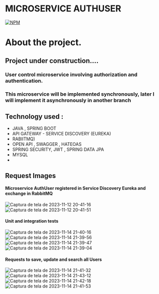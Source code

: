 # MICROSERVICE  AUTHUSER

[![NPM](https://img.shields.io/npm/l/react)](https://github.com/JoelMaciel/Product-Catalog/blob/readm/LICENCE)

# About the project.

## Project under construction....

### User control microservice involving authorization and authentication.
### This microservice will be implemented synchronously, later I will implement it asynchronously in another branch

## Technology used :
-  JAVA , SPRING BOOT
-  API GATEWAY - SERVICE DISCOVERY (EUREKA)
-  RABIITMQ)
-  OPEN API , SWAGGER , HATEOAS
-  SPRING SECURITY, JWT , SPRING DATA JPA
-  MYSQL
-  
## Request Images


#### Microservice AuthUser registered in Service Discovery Eureka and exchange in RabbitMQ

![Captura de tela de 2023-11-12 20-41-16](https://github.com/JoelMaciel/EAD-COURSE/assets/77079093/a2dd17f6-f001-4350-9698-779858d7b7c9)
![Captura de tela de 2023-11-12 20-41-51](https://github.com/JoelMaciel/EAD-COURSE/assets/77079093/22b1d265-8b0b-4adf-8dca-b07229710965)

####  **Unit and integration tests**

![Captura de tela de 2023-11-14 21-40-16](https://github.com/JoelMaciel/EAD-AUTHUSER/assets/77079093/8e03cda8-9ae1-44e5-af7e-97e5de73f398)
![Captura de tela de 2023-11-14 21-39-56](https://github.com/JoelMaciel/EAD-AUTHUSER/assets/77079093/ee7834aa-2545-4fdb-82d4-0dbb610b3857)
![Captura de tela de 2023-11-14 21-39-47](https://github.com/JoelMaciel/EAD-AUTHUSER/assets/77079093/60a5825c-ecc3-4771-a1b8-6d1ac6e4d0b2)
![Captura de tela de 2023-11-14 21-39-04](https://github.com/JoelMaciel/EAD-AUTHUSER/assets/77079093/3d6ff123-8409-41a7-ab76-56fb225ffd53)

#### **Requests to save, update and search all Users**
![Captura de tela de 2023-11-14 21-41-32](https://github.com/JoelMaciel/EAD-AUTHUSER/assets/77079093/5d0b37d0-08db-4cc6-8838-07d9f896f4eb)
![Captura de tela de 2023-11-14 21-43-12](https://github.com/JoelMaciel/EAD-AUTHUSER/assets/77079093/e9190e94-358a-440f-8c1a-5c6962ca71e4)
![Captura de tela de 2023-11-14 21-42-18](https://github.com/JoelMaciel/EAD-AUTHUSER/assets/77079093/8d130137-05f9-484a-8f80-fb94fe086c9c)
![Captura de tela de 2023-11-14 21-41-53](https://github.com/JoelMaciel/EAD-AUTHUSER/assets/77079093/2851a3b6-c250-4587-abb6-3e788de12c00)
